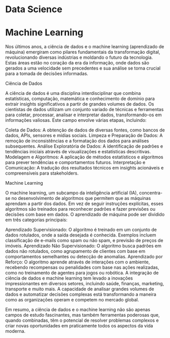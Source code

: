 # Data Science 
# Machine Learning

Nos últimos anos, a ciência de dados e o machine learning (aprendizado de máquina) emergiram como pilares fundamentais da transformação digital, revolucionando diversas indústrias e moldando o futuro da tecnologia. Estas áreas estão no coração da era da informação, onde dados são gerados a uma velocidade sem precedentes e sua análise se torna crucial para a tomada de decisões informadas.

Ciência de Dados

A ciência de dados é uma disciplina interdisciplinar que combina estatísticas, computação, matemática e conhecimento de domínio para extrair insights significativos a partir de grandes volumes de dados. Os cientistas de dados utilizam um conjunto variado de técnicas e ferramentas para coletar, processar, analisar e interpretar dados, transformando-os em informações valiosas. Este campo envolve várias etapas, incluindo:

Coleta de Dados: A obtenção de dados de diversas fontes, como bancos de dados, APIs, sensores e mídias sociais.
Limpeza e Preparação de Dados: A remoção de inconsistências e a formatação dos dados para análises subsequentes.
Análise Exploratória de Dados: A identificação de padrões e tendências iniciais através de visualizações e estatísticas descritivas.
Modelagem e Algoritmos: A aplicação de métodos estatísticos e algoritmos para prever tendências e comportamentos futuros.
Interpretação e Comunicação: A tradução dos resultados técnicos em insights acionáveis e compreensíveis para stakeholders.

Machine Learning

O machine learning, um subcampo da inteligência artificial (IA), concentra-se no desenvolvimento de algoritmos que permitem que as máquinas aprendam a partir dos dados. Em vez de seguir instruções explícitas, esses algoritmos são treinados para reconhecer padrões e fazer previsões ou decisões com base em dados. O aprendizado de máquina pode ser dividido em três categorias principais:

Aprendizado Supervisionado: O algoritmo é treinado em um conjunto de dados rotulados, onde a saída desejada é conhecida. Exemplos incluem classificação de e-mails como spam ou não spam, e previsão de preços de imóveis.
Aprendizado Não Supervisionado: O algoritmo busca padrões em dados não rotulados, como agrupamento de clientes com base em comportamentos semelhantes ou detecção de anomalias.
Aprendizado por Reforço: O algoritmo aprende através de interações com o ambiente, recebendo recompensas ou penalidades com base nas ações realizadas, como no treinamento de agentes para jogos ou robótica.
A integração de ciência de dados e machine learning tem levado a inovações impressionantes em diversos setores, incluindo saúde, finanças, marketing, transporte e muito mais. A capacidade de analisar grandes volumes de dados e automatizar decisões complexas está transformando a maneira como as organizações operam e competem no mercado global.

Em resumo, a ciência de dados e o machine learning não são apenas campos de estudo fascinantes, mas também ferramentas poderosas que, quando combinadas, têm o potencial de resolver problemas complexos e criar novas oportunidades em praticamente todos os aspectos da vida moderna.
